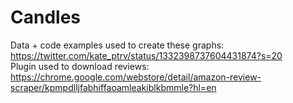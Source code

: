 # Candles
Data + code examples used to create these graphs: https://twitter.com/kate_ptrv/status/1332398737604431874?s=20  <br/>
Plugin used to download reviews: https://chrome.google.com/webstore/detail/amazon-review-scraper/kpmpdlljfabhiffaoamleakiblkbmmle?hl=en
